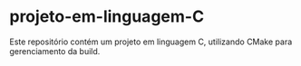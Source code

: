 # projeto-em-linguagem-C
Este repositório contém um projeto em linguagem C, utilizando CMake para gerenciamento da build.
